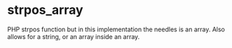 # strpos_array
PHP strpos function but in this implementation the needles is an array. Also allows for a string, or an array inside an array.

